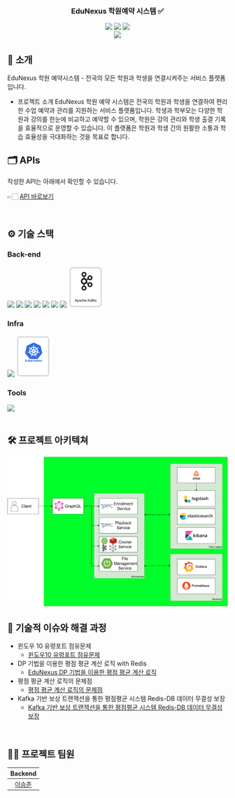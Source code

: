 <div align="center">

<!-- logo -->

### EduNexus 학원예약 시스템 ✅

[<img src="https://img.shields.io/badge/-readme.md-important?style=flat&logo=google-chrome&logoColor=white" />]() [<img src="https://img.shields.io/badge/-tech blog-blue?style=flat&logo=google-chrome&logoColor=white" />]() [<img src="https://img.shields.io/badge/release-v0.1.0-yellow?style=flat&logo=google-chrome&logoColor=white" />]() 
<br/> [<img src="https://img.shields.io/badge/프로젝트 기간-2024.12.3~-green?style=flat&logo=&logoColor=white" />]()

</div> 

## 📝 소개
EduNexus 학원 예약시스템 - 전국의 모든 학원과 학생을 연결시켜주는 서비스 플랫폼입니다.

- 프로젝트 소개
EduNexus 학원 예약 시스템은 전국의 학원과 학생을 연결하여 편리한 수업 예약과 관리를 지원하는 서비스 플랫폼입니다. 학생과 학부모는 다양한 학원과 강의를 한눈에 비교하고 예약할 수 있으며, 학원은 강의 관리와 학생 출결 기록을 효율적으로 운영할 수 있습니다. 이 플랫폼은 학원과 학생 간의 원활한 소통과 학습 효율성을 극대화하는 것을 목표로 합니다.

## 🗂️ APIs
작성한 API는 아래에서 확인할 수 있습니다.

👉🏻 [API 바로보기](/backend/APIs.md)


<br />

## ⚙ 기술 스택

### Back-end
<div>
<img src="https://github.com/yewon-Noh/readme-template/blob/main/skills/Java.png?raw=true" width="80">
<img src="https://github.com/yewon-Noh/readme-template/blob/main/skills/SpringBoot.png?raw=true" width="80">
<img src="https://github.com/yewon-Noh/readme-template/blob/main/skills/Qeurydsl.png?raw=true" width="80">
<img src="https://github.com/yewon-Noh/readme-template/blob/main/skills/SpringDataJPA.png?raw=true" width="80">
<img src="https://github.com/yewon-Noh/readme-template/blob/main/skills/Mysql.png?raw=true" width="80">
<img src="https://github.com/yewon-Noh/readme-template/blob/main/skills/Redis.png?raw=true" width="80">
<img src="https://github.com/yewon-Noh/readme-template/blob/main/skills/Swagger.png?raw=true" width="80">
<img src="https://github.com/zbnerd/edunexus/blob/master/docs/skill/kafka.png?raw=true" width="80">
</div>

### Infra
<div>
<img src="https://github.com/yewon-Noh/readme-template/blob/main/skills/Docker.png?raw=true" width="80">
<img src="https://github.com/zbnerd/edunexus/blob/master/docs/skill/k8s.drawio.png?raw=true" width="80">
</div>

### Tools
<div>
<img src="https://github.com/yewon-Noh/readme-template/blob/main/skills/Github.png?raw=true" width="80">
</div>

<br />

## 🛠️ 프로젝트 아키텍쳐
<img src="https://github.com/zbnerd/edunexus/blob/master/docs/project_architecture.png">



<br />

## 🤔 기술적 이슈와 해결 과정
- 윈도우 10 유령포트 점유문제
  - [윈도우10 유령포트 점유문제](https://velog.io/@mps86/%EC%9C%88%EB%8F%84%EC%9A%B0-10-%EC%9C%A0%EB%A0%B9%ED%8F%AC%ED%8A%B8-%EC%A0%90%EC%9C%A0-%EB%AC%B8%EC%A0%9C)
- DP 기법을 이용한 평점 평균 계산 로직 with Redis
  - [EduNexus DP 기법을 이용한 평점 평균 계산 로직](https://velog.io/@mps86/EduNexus-DP-%EA%B8%B0%EB%B2%95%EC%9D%84-%EC%9D%B4%EC%9A%A9%ED%95%9C-Course-%ED%8F%89%EA%B7%A0-%ED%8F%89%EC%A0%90-%EA%B3%84%EC%82%B0-%EB%A1%9C%EC%A7%81)
- 평점 평균 계산 로직의 문제점
  - [평점 평균 계산 로직의 문제점](https://velog.io/@mps86/CourseRating-%ED%98%84-%EC%8B%9C%EC%8A%A4%ED%85%9C%EC%9D%98-%EB%AC%B8%EC%A0%9C%EC%A0%90)
- Kafka 기반 보상 트랜잭션을 통한 평점평균 시스템 Redis-DB 데이터 무결성 보장
  - [Kafka 기반 보상 트랜잭션을 통한 평점평균 시스템 Redis-DB 데이터 무결성 보장](https://velog.io/@mps86/Kafka-%EA%B8%B0%EB%B0%98-%EB%B3%B4%EC%83%81-%ED%8A%B8%EB%9E%9C%EC%9E%AD%EC%85%98%EC%9D%84-%ED%86%B5%ED%95%9C-%ED%8F%89%EC%A0%90%ED%8F%89%EA%B7%A0-%EC%8B%9C%EC%8A%A4%ED%85%9C-Redis-DB-%EB%8D%B0%EC%9D%B4%ED%84%B0-%EB%AC%B4%EA%B2%B0%EC%84%B1-%EB%B3%B4%EC%9E%A5)
<br />

## 💁‍♂️ 프로젝트 팀원
|Backend|
|:---:|
|[이승준](https://github.com/zbnerd)|
